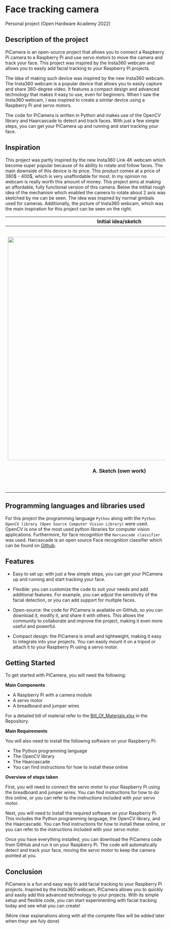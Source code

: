 # **Face tracking camera**
Personal project (Open Hardware Academy 2022)
<!-- ## **Introduction** -->
 ## Description of the project  
 
 
PiCamera is an open-source project that allows you to connect a Raspberry Pi camera to a Raspberry Pi and use servo motors to move the camera and track your face. This project was inspired by the Insta360 webcam and allows you to easily add facial tracking to your Raspberry Pi projects.

The idea of making such device was inspired by the new Insta360 webcam. The Insta360 webcam is a popular device that allows you to easily capture and share 360-degree video. It features a compact design and advanced technology that makes it easy to use, even for beginners. When I saw the Insta360 webcam, I was inspired to create a similar device using a Raspberry Pi and servo motors.

The code for PiCamera is written in Python and makes use of the OpenCV library and Haarcascade to detect and track faces. With just a few simple steps, you can get your PiCamera up and running and start tracking your face.

<!-- This device is a recording device which is able to recognize any face in front of it. Furthermore, in case of any movement this camera set-up makes use of two servo motors to rotate horizantally and vertically in order to to make sure the face of the person being recorded is always in the centre of the screen. The main components of this device are a Raspberry pi 4 (the brain of the device) and a pi camera (responsible for capturing footage). In addition to the Raspberry pi and the pi camera, this device consists of 2 servo motors which enable the camera to rotate in 2 different axis. The rotating servo motors are the main elements allowing the camera to have a wider view compared to a stationary camer. It is this feature which allows it to follow the face as it moves. -->

## Inspiration
This project was partly inspired by the new Insta360 Link 4K webcam which become super popular because of its ability to rotate and follow faces. The main downside of this device is its price. This product comes at a price of 380$ - 400$, which is very unaffordable for most. In my opinion no webcam is really worth this amount of money. This project aims at making an affordable, fully functional version of this camera. Below the intitial rough idea of the mechanism which enabled the camera to rotate about 2 axis was sketched by me can be seen. The idea was inspired by normal gimbals used for cameras. Additionally, the picture of Insta360 webcam, which was the main inspiration for this project can be seen on the right.
<!--- |![Initial sketch](https://i.imgur.com/MkXis10.jpg =x300)|
|:--:| 
| Initial idea/sketch |

|![](https://i.imgur.com/l4NTfpp.jpg =x100)|
|:--:| 
| The inspiration |--->


Initial idea/sketch           |  Inspiration
:-------------------------:|:-------------------------:
<img src="https://user-images.githubusercontent.com/112695184/191833284-2e627725-c3d1-44d6-a044-ef9256955328.png" width="700" ><h4 align="center"> A. Sketch (own work)</h4> |<img src="https://i.imgur.com/l4NTfpp.jpg" width="350" >  <h4 align="center"> A. A camera gimabal </h4> <img src="https://user-images.githubusercontent.com/112695184/191833070-161108ca-7df0-4cce-99eb-20ee3b9895b5.png" width="350" > <h4 align="center">B. The new 370$ Insta360 webcam</h4>                                  

## Programming languages and libraries used
For this project the programming language ``` Python ``` along with the ```Python OpenCV library (Open Source Computer Vision Library)``` were used. OpenCV is one of the most used python libraries for computer vision applications. Furthermore, for face recognition  the ```Harcascade classifier``` was used. Harcascade is an open source Face recognition classifier which can be found on [Github](https://github.com/opencv/opencv/tree/master/data/haarcascades).


## Features
- Easy to set up: with just a few simple steps, you can get your PiCamera up and running and start tracking your face.

- Flexible: you can customize the code to suit your needs and add additional features. For example, you can adjust the sensitivity of the facial detection, or you can add support for multiple faces.

- Open-source: the code for PiCamera is available on GitHub, so you can download it, modify it, and share it with others. This allows the community to collaborate and improve the project, making it even more useful and powerful. 

- Compact design: the PiCamera is small and lightweight, making it easy to integrate into your projects. You can easily mount it on a tripod or attach it to your Raspberry Pi using a servo motor.



## Getting Started
To get started with PiCamera, you will need the following:

**Main Components**
- A Raspberry Pi with a camera module
- A servo motor
- A breadboard and jumper wires

For a detailed bill of material refer to the [Bill_Of_Materials.xlsx](https://github.com/moeb8001/facetrackingcamera/blob/main/Bill_Of_Materials.xlsx) in the Repository.

**Main Requirements**  

You will also need to install the following software on your Raspberry Pi:

- The Python programming language
- The OpenCV library
- The Haarcascade
- You can find instructions for how to install these online


**Overview of steps taken**


First, you will need to connect the servo motor to your Raspberry Pi using the breadboard and jumper wires. You can find instructions for how to do this online, or you can refer to the instructions included with your servo motor.

Next, you will need to install the required software on your Raspberry Pi. This includes the Python programming language, the OpenCV library, and the Haarcascade. You can find instructions for how to install these online, or you can refer to the instructions included with your servo motor.

Once you have everything installed, you can download the PiCamera code from GitHub and run it on your Raspberry Pi. The code will automatically detect and track your face, moving the servo motor to keep the camera pointed at you.



## Conclusion
PiCamera is a fun and easy way to add facial tracking to your Raspberry Pi projects. Inspired by the Insta360 webcam, PiCamera allows you to quickly and easily add this advanced technology to your projects. With its simple setup and flexible code, you can start experimenting with facial tracking today and see what you can create!

(More clear explanations along with all the complete files will be added later when theyr are fuly done)
